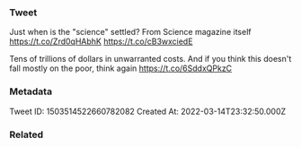 ### Tweet
Just when is the "science" settled? From Science magazine itself https://t.co/Zrd0qHAbhK https://t.co/cB3wxciedE

Tens of trillions of dollars in unwarranted costs. And if you think this doesn't fall mostly on the poor, think again https://t.co/6SddxQPkzC

### Metadata
Tweet ID: 1503514522660782082
Created At: 2022-03-14T23:32:50.000Z

### Related

